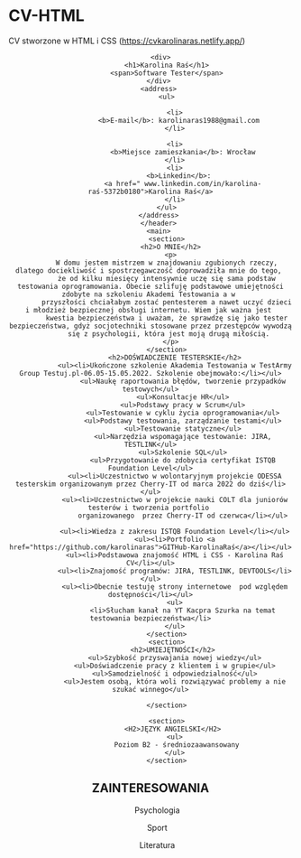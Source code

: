 # CV-HTML
CV stworzone w HTML i CSS
(https://cvkarolinaras.netlify.app/)



<!DOCTYPE html>
<html>
    <head><Title>Karolina Raś CV</Title>
   <link rel="stylesheet" href="style.css">
    </head>
    <body>
        <div class="container"/>
        <header>
     
         <div>
            <h1>Karolina Raś</h1>
            <span>Software Tester</span>
        </div>
        <address>
            <ul>
                
                <li>
                  <b>E-mail</b>: karolinaras1988@gmail.com
                </li>
               
                <li>
                    <b>Miejsce zamieszkania</b>: Wrocław
                </li>
                <li>
                   <b>Linkedin</b>: 
                    <a href=" www.linkedin.com/in/karolina-raś-5372b0180">Karolina Raś</a>
                </li>
            </ul>
        </address>
        </header>
        <main>
            <section>
              <h2>O MNIE</h2>
              <p>
            W domu jestem mistrzem w znajdowaniu zgubionych rzeczy, dlatego dociekliwość i spostrzegawczość doprowadziła mnie do tego, 
            że od kilku miesięcy intensywnie uczę się sama podstaw testowania oprogramowania. Obecie szlifuję podstawowe umiejętności zdobyte na szkoleniu Akademi Testowania a w 
            przyszłości chciałabym zostać pentesterem a nawet uczyć dzieci i młodzież bezpiecznej obsługi internetu. Wiem jak ważna jest 
            kwestia bezpieczeństwa i uważam, że sprawdzę się jako tester bezpieczeństwa, gdyż socjotechniki stosowane przez przestępców wywodzą
             się z psychologii, która jest moją drugą miłością.
              </p>
            </section>
                <h2>DOŚWIADCZENIE TESTERSKIE</h2>
                <ul><li>Ukończone szkolenie Akademia Testowania w TestArmy Group Testuj.pl-06.05-15.05.2022. Szkolenie obejmowało:</li></ul>
                    <ul>Naukę raportowania błędów, tworzenie przypadków testowych</ul>
                    <ul>Konsultacje HR</ul>
                    <ul>Podstawy pracy w Scrum</ul>
                    <ul>Testowanie w cyklu życia oprogramowania</ul>
                    <ul>Podstawy testowania, zarządzanie testami</ul>
                    <ul>Testowanie statyczne</ul>
                    <ul>Narzędzia wspomagające testowanie: JIRA, TESTLINK</ul>
                    <ul>Szkolenie SQL</ul>
                    <ul>Przygotowanie do zdobycia certyfikat ISTQB Foundation Level</ul>
                <ul><li>Uczestnictwo w wolontaryjnym projekcie ODESSA testerskim organizowanym przez Cherry-IT od marca 2022 do dziś</li></ul>
                <ul><li>Uczestnictwo w projekcie nauki COLT dla juniorów testerów i tworzenia portfolio 
                    organizowanego  przez Cherry-IT od czerwca</li></ul>
                
                <ul><li>Wiedza z zakresu ISTQB Foundation Level</li></ul>
                <ul><li>Portfolio <a href="https://github.com/karolinaras">GITHub-KarolinaRaś</a></li></ul>
                <ul><li>Podstawowa znajomość HTML i CSS - Karolina Raś CV</li></ul>
                <ul><li>Znajomość programów: JIRA, TESTLINK, DEVTOOLS</li></ul>
                <ul><li>Obecnie testuję strony internetowe  pod względem dostępności</li></ul>
                <ul>
                    <li>Słucham kanał na YT Kacpra Szurka na temat testowania bezpieczeństwa</li>
                </ul>
            </section>
            <section>
               <h2>UMIEJĘTNOŚCI</h2>
                <ul>Szybkość przyswajania nowej wiedzy</ul>
                <ul>Doświadczenie pracy z klientem i w grupie</ul>
                <ul>Samodzielność i odpowiedzialność</ul>
                <ul>Jestem osobą, która woli rozwiązywać problemy a nie szukać winnego</ul>
                
            </section>
        
            <section>
               <H2>JĘZYK ANGIELSKI</H2>
                <ul>
                 Poziom B2 - średniozaawansowany
                </ul>
            </section>
<section>
<h2>ZAINTERESOWANIA</h2>
<ul>Psychologia</ul>
<ul>Sport</ul>
<ul>Literatura</ul>

</section>
</main>
</div>
</body>

</html>
